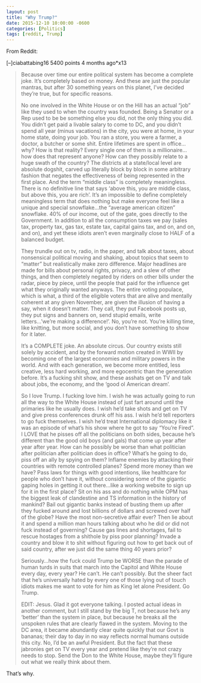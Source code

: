 ```yaml
---
layout: post
title: "Why Trump?"
date: 2015-12-10 10:00:00 -0600
categories: [Politics]
tags: [reddit, Trump]
---
```


From Reddit:

[–]ciabattabing16 5400 points 4 months ago*x13

> Because over time our entire political system has become a complete joke. It’s completely based on money. And these are just the popular mantras, but after 30 something years on this planet, I’ve decided they’re true, but for specific reasons.
> 
> No one involved in the White House or on the Hill has an actual “job” like they used to when the country was founded. Being a Senator or a Rep used to be be something else you did, not the only thing you did. You didn’t get paid a livable salary to come to DC, and you didn’t spend all year (minus vacations) in the city, you were at home, in your home state, doing your job. You ran a store, you were a farmer, a doctor, a butcher or some shit. Entire lifetimes are spent in office…why? How is that reality? Every single one of them is a millionaire…how does that represent anyone? How can they possibly relate to a huge swath of the country? The districts at a state/local level are absolute dogshit, carved up literally block by block in some arbitrary fashion that negates the effectiveness of being represented in the first place. And the term “middle class” is completely meaningless. There is no definitive line that says ‘above this, you are middle class, but above this, you are rich’. It’s an impossible to define completely meaningless term that does nothing but make everyone feel like a unique and special snowflake…the “average american citizen” snowflake. 40% of our income, out of the gate, goes directly to the Government. In addition to all the consumption taxes we pay (sales tax, property tax, gas tax, estate tax, capital gains tax, and on, and on, and on), and yet these idiots aren’t even marginally close to HALF of a balanced budget.
> 
> They trundle out on tv, radio, in the paper, and talk about taxes, about nonsensical political moving and shaking, about topics that seem to “matter” but realistically make zero difference. Major headlines are made for bills about personal rights, privacy, and a slew of other things, and then completely negated by riders on other bills under the radar, piece by piece, until the people that paid for the influence get what they originally wanted anyways. The entire voting populace, which is what, a third of the eligible voters that are alive and mentally coherent at any given November, are given the illusion of having a say, when it doesn’t matter. They call, they put Facebook posts up, they put signs and banners on, send stupid emails, write letters…’we’re making a difference!’. No, you’re not. You’re killing time, like knitting, but more social, and you don’t have something to show for it later.
> 
> It’s a COMPLETE joke. An absolute circus. Our country exists still solely by accident, and by the forward motion created in WWII by becoming one of the largest economies and military powers in the world. And with each generation, we become more entitled, less creative, less hard working, and more egocentric than the generation before. It’s a fucking shit show, and these asshats get on TV and talk about jobs, the economy, and the ‘good ol American dream’.
> 
> So I love Trump. I fucking love him. I wish he was actually going to run all the way to the White House instead of just fart around until the primaries like he usually does. I wish he’d take shots and get on TV and give press conferences drunk off his ass. I wish he’d tell reporters to go fuck themselves. I wish he’d treat International diplomacy like it was an episode of what’s his show where he got to say “You’re Fired”. I LOVE that he pisses off all the politicians on both sides, because he’s different than the good old boys (and gals) that come up year after year after year. How can he possibly be worse than what politician after politician after politician does in office? What’s he going to do, piss off an ally by spying on them? Inflame enemies by attacking their countries with remote controlled planes? Spend more money than we have? Pass laws for things with good intentions, like healthcare for people who don’t have it, without considering some of the gigantic gaping holes in getting it out there…like a working website to sign up for it in the first place? Sit on his ass and do nothing while OPM has the biggest leak of clandestine and TS information in the history of mankind? Bail out gigantic banks instead of busting them up after they fucked around and lost billions of dollars and screwed over half of the globe? Have the most non-secretive affair ever? Then lie about it and spend a million man hours talking about who he did or did not fuck instead of governing? Cause gas lines and shortages, fail to rescue hostages from a shithole by piss poor planning? Invade a country and blow it to shit without figuring out how to get back out of said country, after we just did the same thing 40 years prior?
> 
> Seriously…how the fuck could Trump be WORSE than the parade of human turds in suits that march into the Capitol and White House every day, every year? He can’t. He can’t possibly. But the sheer fact that he’s universally hated by every one of those lying out of touch idiots makes me want to vote for him as King let alone President. Go Trump.
> 
> EDIT: Jesus. Glad it got everyone talking. I posted actual ideas in another comment, but I still stand by the big T, not because he’s any ‘better’ than the system in place, but because he breaks all the unspoken rules that are clearly flawed in the system. Moving to the DC area, it became abundantly clear quite quickly that our Govt is bananas; their day to day in no way reflects normal humans outside this city. No, I’d be an awful President. But the fact that these jabronies get on TV every year and pretend like they’re not crazy needs to stop. Send the Don to the White House, maybe they’ll figure out what we really think about them.

That’s why.
